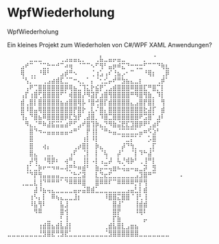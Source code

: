 # WpfWiederholung
WpfWiederholung

Ein kleines Projekt zum Wiederholen von C#/WPF XAML Anwendungen?

⠀⠀⠀⠀⠀⣀⣀⣀⠀⠀⠀⠀⢀⣠⣤⣤⣄⡀⠀⠀⢀⣧⣀⣤⡤⣤⣀⠀⠀⠀⠀⡀⠀⠈⠀⠀⠀⠀⠀⠀
⠀⠀⠀⣠⠞⠉⠀⠈⣉⡓⠒⠚⠉⠴⢶⠀⠈⠉⠉⠢⠋⢻⠃⣤⡶⠾⣍⠙⠒⢒⣒⠋⠉⠉⠙⢷⣆⠀⠀⠀
⠀⠀⠀⢿⠀⢀⡀⠘⠿⠃⠀⠀⣠⡾⠛⠢⠀⠀⠀⢈⢰⣡⢠⠎⢘⣦⡠⠂⠉⠀⠀⠘⢿⡆⠀⢀⡿⠀⠀⠀
⠀⠀⠀⠈⢣⡈⠁⠀⢀⣠⣴⣾⣏⣈⠉⠒⢄⡀⠁⡄⠈⢂⣊⡤⠞⠛⣳⣦⣄⣀⡆⠀⠀⠀⢀⡾⠁⠀⠀⠀
⠀⠀⠀⠀⢠⠟⢉⣿⣿⣿⣿⣿⣿⡿⢿⣦⣈⢹⣅⡗⣮⡟⢁⣠⣾⣿⣿⣿⠿⣿⣿⣏⠛⣿⡉⡇⠀⠀⠀⠀
⠀⠀⠀⢠⡏⢰⣿⢋⣿⣿⣿⣿⠋⠁⢾⣿⣿⡜⠻⣽⡏⣰⣿⢻⣿⣿⣿⣿⠛⠻⣿⢻⣷⡀⠹⡇⠀⠀⠀⠀
⠀⠀⠀⣾⢀⣿⡇⣿⣿⣿⣿⣿⣦⣴⣿⣿⢿⡧⠘⣿⢚⣿⡏⣾⣿⣿⣿⣿⣄⣠⣿⡟⣿⡇⠀⢻⠀⠀⠀⠀
⠀⠀⠀⣿⠸⣿⣤⢿⣿⣿⣿⣿⣿⣿⣿⡟⣿⡗⢀⣇⠌⣿⡄⣿⣿⣿⣿⣿⣿⣿⣿⣗⣼⡏⠀⣾⠀⠀⠀⠀
⠀⠀⠀⢹⡄⠙⣿⣦⠿⣿⣿⣿⣿⡿⣏⣳⡟⢀⣼⣿⡀⠹⣿⣉⣿⣿⣿⣿⣿⣿⠟⣩⣿⠁⣰⠇⠀⠀⠀⠀
⠀⠀⠀⠀⠻⣄⡈⠛⠷⣼⣯⣭⣥⣴⠟⠋⣠⠞⣿⢹⡷⣄⡙⠻⣷⣬⣟⣏⣹⣿⡿⠟⢃⣴⠏⠀⠀⠀⠀⠀
⠀⠀⠀⠀⠀⣿⠙⠲⠤⣤⣤⣤⣤⣤⠴⠛⠁⠀⡟⢸⡇⠈⠛⠦⣤⣈⣉⣉⣉⣁⣤⠶⠫⣱⠃⠀⠀⠀⠀⠀
⠀⠀⠀⠀⠀⣿⠀⠀⠀⠀⠀⠀⠀⠀⠀⠀⠀⢰⡇⠸⡇⠀⠀⠀⠀⠀⠉⣉⡍⠁⠁⠀⡡⣿⠀⠀⠀⠀⠀⠀
⠀⠀⠀⠀⠀⣿⠀⠀⢴⡄⠀⠀⠀⠀⠀⢀⡴⣿⡇⠀⡷⣄⠀⠀⠀⠀⡼⠙⢳⡀⠀⠀⢀⡏⠀⠀⠀⠀⠀⠀
⠀⠀⠀⠀⠀⣿⣄⠀⠀⣀⡀⠀⠀⠀⢠⠏⠀⢈⡇⠀⡇⠈⢧⠀⠀⡼⠁⠀⠈⡇⠹⠓⣼⠁⠀⠀⠀⠀⠀⠀
⠀⠀⠀⠀⠀⡼⢻⠀⠘⢿⡿⠆⠀⢴⠛⡄⠀⢸⡇⠠⡇⢠⣈⡼⠀⢧⡘⢾⡷⠃⢀⢸⠛⡇⠀⠀⠀⠀⠀⠀
⠀⠀⠀⠀⢸⡁⣈⡷⠖⠒⠲⠶⠤⢼⡛⠓⠶⣾⠃⠀⣷⡤⠭⢤⣶⠦⢬⣤⠤⣤⣀⡽⠀⣻⠀⠀⠀⠀⠀⠀
⠀⠀⠀⠀⠈⠙⡟⢻⣤⣤⣤⣤⣀⣀⣈⣓⣊⣽⠀⠀⣇⣙⣖⣋⣀⣀⣀⣀⣀⣠⣹⣿⠛⠉⠀⠀⠀⠀⠀⠠
⠀⠀⠀⢀⣀⣀⣇⢸⠙⠛⠛⠛⠁⠙⠿⠿⠿⣿⠀⠀⣿⠿⠿⠏⠉⠿⠿⠿⠿⡛⡟⢻⠀⠀⠀⠀⠀⠀⠀⠀
⠀⠀⠀⠀⠀⠀⣼⠸⣦⢤⣄⣀⣀⣀⣀⣤⡤⣬⣿⣾⣁⣀⣀⣀⣀⣀⣀⣠⣤⣃⡇⣾⠀⠀⠀⠀⠀⠀⠀⠀
⠀⠀⠀⠀⠀⢰⠣⡄⡇⠀⠿⢦⣄⣀⣀⣸⡆⠀⠀⠀⠀⠀⠸⣿⣿⣍⣿⣿⠈⢸⢃⢸⠀⠀⠀⠀⠀⠀⠀⠀
⠀⠀⠀⠀⠀⠸⣧⢻⠇⠀⠀⠀⣧⣸⠀⠀⠀⠀⠀⠀⠀⠀⠀⠀⣿⣼⠁⠀⠀⢸⣾⣾⠀⠀⠀⠀⠀⠀⠀⠀
⠀⠀⠀⠀⠀⠀⠻⠿⠀⠀⠀⠀⣿⢺⠀⠀⠀⠀⠀⠀⠀⠀⠀⠀⣿⡟⠀⠀⠀⠸⢿⠇⠀⠀⠀⠀⠀⠀⠀⠀
⠀⠀⠀⠀⠀⠀⠀⠀⠀⣀⠀⠀⡃⢸⠀⠀⠀⠀⠀⠀⠀⠀⠀⠀⡏⣷⠀⠀⠀⠀⠀⡤⠀⠀⠀⠀⠀⠀⠀⠀
⠀⠀⠀⠀⠀⠀⠀⢰⣾⣿⣦⣾⣧⣼⡇⠀⠀⠀⠀⠀⠀⠀⢀⣾⣧⣿⣇⣠⣶⣦⠀⠀⠀⠀⠀⠀⠀⠀⠀⠀
⣀⣀⣀⣀⣀⣀⣀⣘⣻⣿⣟⢛⣻⣟⣁⣀⣀⣀⣀⣀⣀⣀⣈⣻⣿⣿⣿⣿⣿⣿⣀⣀⣀⣀⣀⣀⣀⠀⠀⠀

